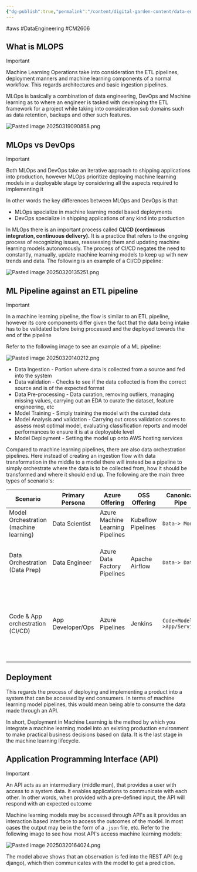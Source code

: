 ```yaml
---
{"dg-publish":true,"permalink":"/content/digital-garden-content/data-engineering-content/machine-learning-operations/","created":"2025-03-18T22:12:11.672+05:30","updated":"2025-04-08T18:26:50.512+05:30"}
---
```


#aws #DataEngineering #CM2606 

## What is MLOPS

>[!important]
>Machine Learning Operations take into consideration the ETL pipelines, deployment manners and machine learning components of a normal workflow. This regards architectures and basic ingestion pipelines. 

MLOps is basically a combination of data engineering, DevOps and Machine learning as to where an engineer is tasked with developing the ETL framework for a project while taking into consideration sub domains such as data retention, backups and other such features. 

![Pasted image 20250319090858.png](/img/user/pngs/Pasted%20image%2020250319090858.png)

## MLOps vs DevOps

>[!important]
>Both MLOps and DevOps take an iterative approach to shipping applications into production, however MLOps prioritize deploying machine learning models in a deployable stage by considering all the aspects required to implementing it
>

In other words the key differences between MLOps and DevOps is that:

- MLOps specialize in machine learning model based deployments
- DevOps specialize in shipping applications of any kind into production 

In MLOps there is an important process called **CI/CD (continuous integration, continuous delivery).** It is a practice that refers to the ongoing process of recognizing issues, reassessing them and updating machine learning models autonomously. The process of CI/CD negates the need to constantly, manually, update machine learning models to keep up with new trends and data. The following is an example of a CI/CD pipeline: 

![Pasted image 20250320135251.png](/img/user/pngs/Pasted%20image%2020250320135251.png)

## ML Pipeline against an ETL pipeline 

>[!important]
>In a machine learning pipeline, the flow is similar to an ETL pipeline, however its core components differ given the fact that the data being intake has to be validated before being processed and the deployed towards the end of the pipeline

Refer to the following image to see an example of a ML pipeline:

![Pasted image 20250320140212.png](/img/user/pngs/Pasted%20image%2020250320140212.png)

- Data Ingestion - Portion where data is collected from a source and fed into the system
- Data validation - Checks to see if the data collected is from the correct source and is of the expected format
- Data Pre-processing - Data curation, removing outliers, managing missing values, carrying out an EDA to curate the dataset, feature engineering, etc
- Model Training - Simply training the model with the curated data
- Model Analysis and validation - Carrying out cross validation scores to assess most optimal model, evaluating classification reports and model performances to ensure it is at a deployable level
- Model Deployment - Setting the model up onto AWS hosting services 

Compared to machine learning pipelines, there are also data orchestration pipelines. Here instead of creating an ingestion flow with data transformation in the middle to a model there will instead be a pipeline to simply orchestrate where the data is to be collected from, how it should be transformed and where it should end up. The following are the main three types of scenario's: 

| Scenario                               | Primary Persona   | Azure Offering                   | OSS Offering       | Canonical Pipe            | Strengths                                                                       |
| -------------------------------------- | ----------------- | -------------------------------- | ------------------ | ------------------------- | ------------------------------------------------------------------------------- |
| Model Orchestration (machine learning) | Data Scientist    | Azure Machine Learning Pipelines | Kubeflow Pipelines | `Data-> Model`            | Distribution Caching, code-first reuse                                          |
| Data Orchestration (Data Prep)         | Data Engineer     | Azure Data Factory Pipelines     | Apache Airflow     | `Data-> Data`             | Strongly typed movement, data centric activities                                |
| Code & App orchestration (CI/CD)       | App Developer/Ops | Azure Pipelines                  | Jenkins            | `Code+Model->App/Service` | Most open and flexible activity support, approval queues and phases with gating |
## Deployment

This regards the process of deploying and implementing a product into a system that can be accessed by end consumers. In terms of machine learning model pipelines, this would mean being able to consume the data made through an API.

In short, Deployment in Machine Learning is the method by which you integrate a machine learning model into an existing production environment to make practical business decisions based on data. It is the last stage in the machine learning lifecycle.

## Application Programming Interface (API)

>[!important]
>An API acts as an intermediary (middle man), that provides a user with access to a system data. It enables applications to communicate with each other. In other words, when provided with a pre-defined input, the API will respond with an expected outcome

Machine learning models may be accessed through API's as it provides an interaction based interface to access the outcomes of the model. In most cases the output may be in the form of a `.json` file, etc. Refer to the following image to see how most API's access machine learning models:

![Pasted image 20250320164024.png](/img/user/pngs/Pasted%20image%2020250320164024.png)

The model above shows that an observation is fed into the REST API (e.g django), which then communicates with the model to get a prediction.